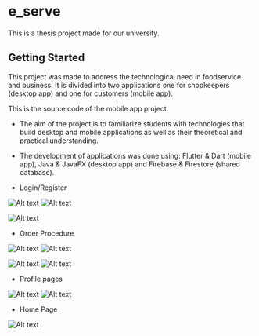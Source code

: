 # e_serve

This is a thesis project made for our university.

## Getting Started

This project was made to address the technological need in foodservice and business. It is divided into two applications one for shopkeepers (desktop app) and one for customers (mobile app).

This is the source code of the mobile app project.

- The aim of the project is to familiarize students with technologies that build desktop and mobile applications as well as their theoretical and practical understanding.

- The development of applications was done using: Flutter & Dart (mobile app), Java & JavaFX (desktop app) and Firebase & Firestore (shared database).


- Login/Register

![Alt text](login.png) ![Alt text](register.png) 

![Alt text](verify_email.png)

- Order Procedure

![Alt text](<stores detail.png>) ![Alt text](<order screen.png>) 

![Alt text](<order review.png>) ![Alt text](<payment page.png>)

- Profile pages

![Alt text](profile.png)  ![Alt text](<order history.png>)

- Home Page

![Alt text](stores_screen.png)